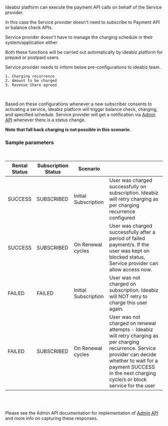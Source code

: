 


<p>
Ideabiz platform can execute the payment API calls on behalf of the Service provider.

In this case the Service provider doesn't need to subscribe to Payment API or balance check APIs.

Service provider doesn't have to manage the charging schedule in their system/application either

Both these functions will be carried out automatically by ideabiz platform for prepaid or postpaid users.

Service provider needs to inform below pre-configurations to ideabiz team.
</p>

```
1. Charging recurrence
2. Amount to be charged
3. Revenue Share agreed
```
<br>


<p>
Based on these configurations whenever a new subscriber consents to activating a service, ideabiz platform will trigger balance check, charging, and specified schedule. Service provider will get a notification via <a href="http://docs.ideabiz.lk/Go_Live/Admin_API_v2">Admin API</a> whenever there is a status change.
</P>


<b>Note that fall back charging is not possible in this scenario.</b>
<br>
<h3>
Sample parameters
</h3>
<br>


| Rental Status 	|	 Subscription Status 	| Scenario 		|  		|
| --------- | ----------- | --------- | :--------- |
| SUCCESS | SUBSCRIBED | Initial Subscription | User was charged successfully on subscription. Ideabiz will retry charging as per charging recurrence configured | 
| SUCCESS | SUBSCRIBED | On Renewal cycles | User was charged successfully after a period of failed payment/s. If the user was kept on blocked status, Service provider can allow access now. |
| FAILED | FAILED | Initial Subscription | User was not charged on subscription. Ideabiz will NOT retry to charge this user again. |
| FAILED | SUBSCRIBED | On Renewal cycles | User was not charged on renewal attempts - Ideabiz will retry charging as per charging recurrence. Service provider can decide whether to wait for a payment SUCCESS in the next charging cycle/s or block service for the user |
<br>
<br>

Please see the Admin API documentation for implementation of <a href='http://docs.ideabiz.lk/Go_Live/Admin_API_v2'>Admin API</a> and more info on capturing these responses.
